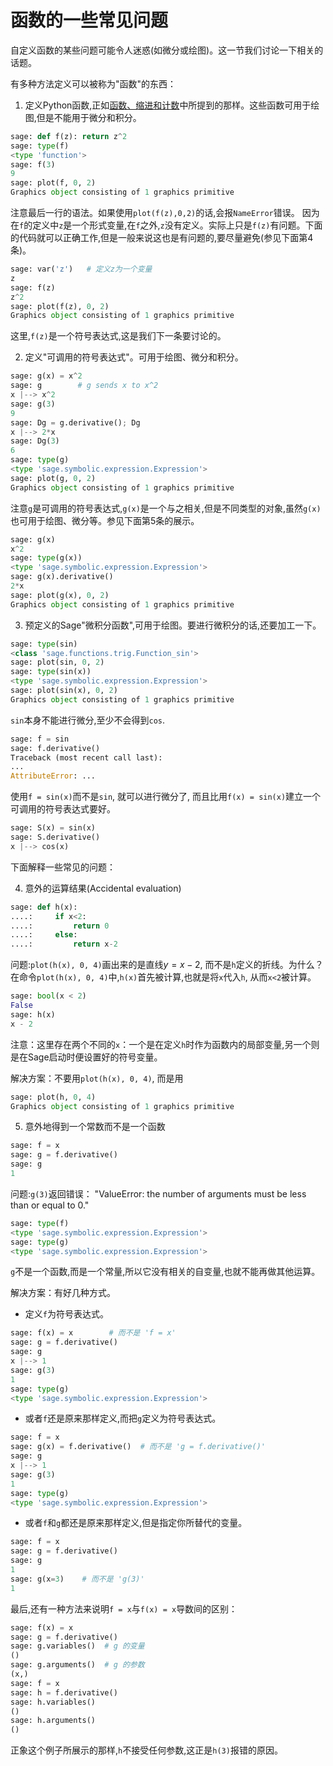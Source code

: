 函数的一些常见问题
==================

自定义函数的某些问题可能令人迷惑(如微分或绘图)。这一节我们讨论一下相关的话题。

有多种方法定义可以被称为"函数"的东西：

1. 定义Python函数,正如[函数、缩进和计数](02.3_Functions,_Indentation,_and_Counting.md)中所提到的那样。这些函数可用于绘图,但是不能用于微分和积分。
```py
sage: def f(z): return z^2
sage: type(f)
<type 'function'>
sage: f(3)
9
sage: plot(f, 0, 2)
Graphics object consisting of 1 graphics primitive
```

注意最后一行的语法。如果使用`plot(f(z),0,2)`的话,会报`NameError`错误。 因为在`f`的定义中`z`是一个形式变量,在`f`之外,`z`没有定义。实际上只是`f(z)`有问题。下面的代码就可以正确工作,但是一般来说这也是有问题的,要尽量避免(参见下面第4条)。
```py
sage: var('z')   # 定义z为一个变量
z
sage: f(z)
z^2
sage: plot(f(z), 0, 2)
Graphics object consisting of 1 graphics primitive
```
这里,`f(z)`是一个符号表达式,这是我们下一条要讨论的。

2. 定义"可调用的符号表达式"。可用于绘图、微分和积分。
```py
sage: g(x) = x^2
sage: g        # g sends x to x^2
x |--> x^2
sage: g(3)
9
sage: Dg = g.derivative(); Dg
x |--> 2*x
sage: Dg(3)
6
sage: type(g)
<type 'sage.symbolic.expression.Expression'>
sage: plot(g, 0, 2)
Graphics object consisting of 1 graphics primitive
```

注意`g`是可调用的符号表达式,`g(x)`是一个与之相关,但是不同类型的对象,虽然`g(x)`也可用于绘图、微分等。参见下面第5条的展示。
```py
sage: g(x)
x^2
sage: type(g(x))
<type 'sage.symbolic.expression.Expression'>
sage: g(x).derivative()
2*x
sage: plot(g(x), 0, 2)
Graphics object consisting of 1 graphics primitive
```

3. 预定义的Sage"微积分函数",可用于绘图。要进行微积分的话,还要加工一下。
```py
sage: type(sin)
<class 'sage.functions.trig.Function_sin'>
sage: plot(sin, 0, 2)
sage: type(sin(x))
<type 'sage.symbolic.expression.Expression'>
sage: plot(sin(x), 0, 2)
Graphics object consisting of 1 graphics primitive
```

`sin`本身不能进行微分,至少不会得到`cos`.
```py
sage: f = sin    
sage: f.derivative()
Traceback (most recent call last):
...
AttributeError: ...
```

使用`f = sin(x)`而不是`sin`, 就可以进行微分了, 而且比用`f(x) = sin(x)`建立一个可调用的符号表达式要好。
```py
sage: S(x) = sin(x)
sage: S.derivative()
x |--> cos(x)
```

下面解释一些常见的问题：

4. 意外的运算结果(Accidental evaluation)
```py
sage: def h(x):
....:     if x<2:
....:         return 0
....:     else:
....:         return x-2
```


问题:`plot(h(x), 0, 4)`画出来的是直线$y=x-2$, 而不是`h`定义的折线。为什么？在命令`plot(h(x), 0, 4)`中,`h(x)`首先被计算,也就是将`x`代入`h`, 从而`x<2`被计算。

```py
sage: bool(x < 2)
False
sage: h(x)
x - 2
```
注意：这里存在两个不同的`x`：一个是在定义`h`时作为函数内的局部变量,另一个则是在Sage启动时便设置好的符号变量。

解决方案：不要用`plot(h(x), 0, 4)`, 而是用
```py
sage: plot(h, 0, 4)
Graphics object consisting of 1 graphics primitive
```


5. 意外地得到一个常数而不是一个函数
```py
sage: f = x
sage: g = f.derivative() 
sage: g
1
```

问题:`g(3)`返回错误： "ValueError: the number of arguments must be less than or equal to 0."
```py
sage: type(f)
<type 'sage.symbolic.expression.Expression'>
sage: type(g)
<type 'sage.symbolic.expression.Expression'>
```

`g`不是一个函数,而是一个常量,所以它没有相关的自变量,也就不能再做其他运算。

解决方案：有好几种方式。

- 定义`f`为符号表达式。

```py
sage: f(x) = x        # 而不是 'f = x'
sage: g = f.derivative()
sage: g
x |--> 1
sage: g(3)
1
sage: type(g)
<type 'sage.symbolic.expression.Expression'>
```

- 或者`f`还是原来那样定义,而把`g`定义为符号表达式。
```py
sage: f = x
sage: g(x) = f.derivative()  # 而不是 'g = f.derivative()'
sage: g
x |--> 1
sage: g(3)
1
sage: type(g)
<type 'sage.symbolic.expression.Expression'>
```

- 或者`f`和`g`都还是原来那样定义,但是指定你所替代的变量。

```py
sage: f = x
sage: g = f.derivative()
sage: g
1
sage: g(x=3)    # 而不是 'g(3)'
1
```

最后,还有一种方法来说明`f = x`与`f(x) = x`导数间的区别：
```py
sage: f(x) = x 
sage: g = f.derivative()
sage: g.variables()  # g 的变量
()
sage: g.arguments()  # g 的参数
(x,)
sage: f = x
sage: h = f.derivative()
sage: h.variables()
()
sage: h.arguments()
()
```

正象这个例子所展示的那样,`h`不接受任何参数,这正是`h(3)`报错的原因。
